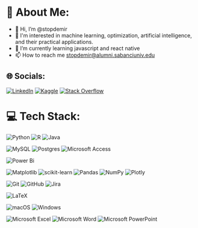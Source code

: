 # 💫 About Me:

- 👋 Hi, I’m @stopdemir<br>
- 👀 I'm interested in machine learning, optimization, artificial intelligence, and their practical applications. <br>
- 🌱 I’m currently learning javascript and react native<br>
- 📫 How to reach me stopdemir@alumni.sabanciuniv.edu


## 🌐 Socials:
[![LinkedIn](https://img.shields.io/badge/LinkedIn-0077B5?style=for-the-badge&logo=linkedin&logoColor=white)](https://linkedin.com/in/stopdemir) 
[![Kaggle](https://img.shields.io/badge/Kaggle-20BEFF?style=for-the-badge&logo=Kaggle&logoColor=white)](https://kaggle.com/stopdemir)
[![Stack Overflow](https://img.shields.io/badge/-Stackoverflow-FE7A16?style=for-the-badge&logo=stack-overflow&logoColor=white)](https://stackoverflow.com/users/18382448/süleyman-topdemir)

# 💻 Tech Stack:
![Python](https://img.shields.io/badge/python-3670A0?style=for-the-badge&logo=python&logoColor=ffdd54) ![R](https://img.shields.io/badge/r-%23276DC3.svg?style=for-the-badge&logo=r&logoColor=white) ![Java](https://img.shields.io/badge/java-%23ED8B00.svg?style=for-the-badge&logo=openjdk&logoColor=white) 

![MySQL](https://img.shields.io/badge/mysql-%2300000f.svg?style=for-the-badge&logo=mysql&logoColor=white) ![Postgres](https://img.shields.io/badge/postgres-%23316192.svg?style=for-the-badge&logo=postgresql&logoColor=white) ![Microsoft Access](https://img.shields.io/badge/Microsoft_Access-A4373A?style=for-the-badge&logo=microsoft-access&logoColor=white)

![Power Bi](https://img.shields.io/badge/power_bi-F2C811?style=for-the-badge&logo=powerbi&logoColor=black)

![Matplotlib](https://img.shields.io/badge/Matplotlib-%23ffffff.svg?style=for-the-badge&logo=Matplotlib&logoColor=black) ![scikit-learn](https://img.shields.io/badge/scikit--learn-%23F7931E.svg?style=for-the-badge&logo=scikit-learn&logoColor=white) ![Pandas](https://img.shields.io/badge/pandas-%23150458.svg?style=for-the-badge&logo=pandas&logoColor=white) ![NumPy](https://img.shields.io/badge/numpy-%23013243.svg?style=for-the-badge&logo=numpy&logoColor=white)  ![Plotly](https://img.shields.io/badge/Plotly-%233F4F75.svg?style=for-the-badge&logo=plotly&logoColor=white)

![Git](https://img.shields.io/badge/git-%23F05033.svg?style=for-the-badge&logo=git&logoColor=white)  ![GitHub](https://img.shields.io/badge/github-%23121011.svg?style=for-the-badge&logo=github&logoColor=white) ![Jira](https://img.shields.io/badge/jira-%230A0FFF.svg?style=for-the-badge&logo=jira&logoColor=white)

![LaTeX](https://img.shields.io/badge/latex-%23008080.svg?style=for-the-badge&logo=latex&logoColor=white) 

![macOS](https://img.shields.io/badge/mac%20os-000000?style=for-the-badge&logo=macos&logoColor=F0F0F0) ![Windows](https://img.shields.io/badge/Windows-0078D6?style=for-the-badge&logo=windows&logoColor=white)

![Microsoft Excel](https://img.shields.io/badge/Microsoft_Excel-217346?style=for-the-badge&logo=microsoft-excel&logoColor=white) ![Microsoft Word](https://img.shields.io/badge/Microsoft_Word-2B579A?style=for-the-badge&logo=microsoft-word&logoColor=white) ![Microsoft PowerPoint](https://img.shields.io/badge/Microsoft_PowerPoint-B7472A?style=for-the-badge&logo=microsoft-powerpoint&logoColor=white)

<!-- Proudly created with GPRM ( https://gprm.itsvg.in ) -->
<!---
stopdemir/stopdemir is a ✨ special ✨ repository because its `README.md` (this file) appears on your GitHub profile.
You can click the Preview link to take a look at your changes.
--->
